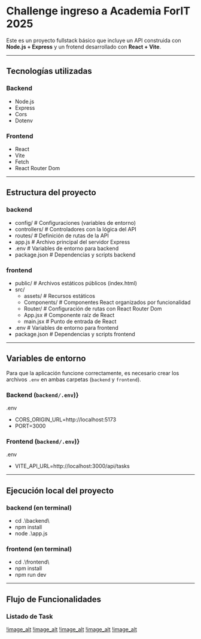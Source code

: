 # Challenge ingreso a Academia ForIT 2025

Este es un proyecto fullstack básico que incluye un API construida con **Node.js + Express** y un frotend desarrollado con **React + Vite**.

---

## Tecnologías utilizadas

### Backend
- Node.js
- Express
- Cors
- Dotenv

### Frontend
- React
- Vite
- Fetch
- React Router Dom

---

## Estructura del proyecto
### backend
  - config/             # Configuraciones (variables de entorno)
  - controllers/        # Controladores con la lógica del API
  - routes/             # Definición de rutas de la API
  - app.js              # Archivo principal del servidor Express
  - .env                # Variables de entorno para backend
  - package.json        # Dependencias y scripts backend
### frontend
  - public/             # Archivos estáticos públicos (index.html)
  - src/
    - assets/         # Recursos estáticos
    - Components/     # Componentes React organizados por funcionalidad
    - Router/         # Configuración de rutas con React Router Dom
    - App.jsx         # Componente raíz de React
    - main.jsx        # Punto de entrada de React
  - .env              # Variables de entorno para frontend
  - package.json      # Dependencias y scripts frontend

---
## Variables de entorno

Para que la aplicación funcione correctamente, es necesario crear los archivos `.env` en ambas carpetas (`backend` y `frontend`).

### Backend (`backend/.env`)}
.env
  - CORS_ORIGIN_URL=http://localhost:5173
  - PORT=3000

### Frontend (`backend/.env`)}
.env
  - VITE_API_URL=http://localhost:3000/api/tasks

---
## Ejecución local del proyecto
### backend (en terminal)
  - cd .\backend\
  - npm install
  - node .\app.js
### frontend (en terminal)
  - cd .\frontend\
  - npm install
  - npm run dev

---
## Flujo de Funcionalidades

### Listado de Task 
[!image_alt]()
[!image_alt]()
[!image_alt]()
[!image_alt]()
[!image_alt]()
